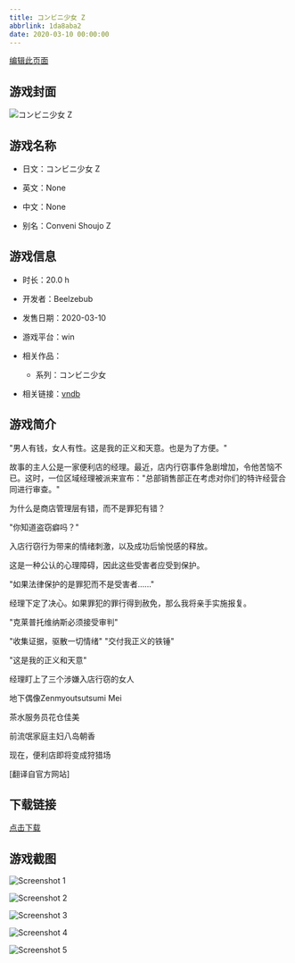 ```yaml
---
title: コンビニ少女 Z
abbrlink: 1da8aba2
date: 2020-03-10 00:00:00
---
```

[编辑此页面](https://github.com/ACG-3/ADV3-source/blob/main/source/_posts/games/%E3%82%B3%E3%83%B3%E3%83%93%E3%83%8B%E5%B0%91%E5%A5%B3%20Z.md)

## 游戏封面

![コンビニ少女 Z](https://pan.timero.xyz/d/onedrive/img_lib_001/%E3%82%B3%E3%83%B3%E3%83%93%E3%83%8B%E5%B0%91%E5%A5%B3%20Z_cover.avif)


## 游戏名称

- 日文：コンビニ少女 Z
- 英文：None
- 中文：None

- 别名：Conveni Shoujo Z


## 游戏信息

- 时长：20.0 h
- 开发者：Beelzebub
- 发售日期：2020-03-10
- 游戏平台：win
- 相关作品：
   - 系列：コンビニ少女

- 相关链接：[vndb](https://vndb.org/v28136)


## 游戏简介

"男人有钱，女人有性。这是我的正义和天意。也是为了方便。"

故事的主人公是一家便利店的经理。最近，店内行窃事件急剧增加，令他苦恼不已。这时，一位区域经理被派来宣布："总部销售部正在考虑对你们的特许经营合同进行审查。"

为什么是商店管理层有错，而不是罪犯有错？

"你知道盗窃癖吗？"

入店行窃行为带来的情绪刺激，以及成功后愉悦感的释放。

这是一种公认的心理障碍，因此这些受害者应受到保护。

"如果法律保护的是罪犯而不是受害者......"

经理下定了决心。如果罪犯的罪行得到赦免，那么我将亲手实施报复。

"克莱普托维纳斯必须接受审判"

"收集证据，驱散一切情绪" "交付我正义的铁锤"

"这是我的正义和天意"

经理盯上了三个涉嫌入店行窃的女人

地下偶像Zenmyoutsutsumi Mei

茶水服务员花仓佳美

前流氓家庭主妇八岛朝香

现在，便利店即将变成狩猎场

[翻译自官方网站]


## 下载链接

[点击下载](https://pan.timero.xyz/onedrive/adv_lib_001/%E3%82%B3%E3%83%B3%E3%83%93%E3%83%8B%E5%B0%91%E5%A5%B3%20Z)


## 游戏截图


![Screenshot 1](https://pan.timero.xyz/d/onedrive/img_lib_001/%E3%82%B3%E3%83%B3%E3%83%93%E3%83%8B%E5%B0%91%E5%A5%B3%20Z_Screenshot_1.avif)

![Screenshot 2](https://pan.timero.xyz/d/onedrive/img_lib_001/%E3%82%B3%E3%83%B3%E3%83%93%E3%83%8B%E5%B0%91%E5%A5%B3%20Z_Screenshot_2.avif)

![Screenshot 3](https://pan.timero.xyz/d/onedrive/img_lib_001/%E3%82%B3%E3%83%B3%E3%83%93%E3%83%8B%E5%B0%91%E5%A5%B3%20Z_Screenshot_3.avif)

![Screenshot 4](https://pan.timero.xyz/d/onedrive/img_lib_001/%E3%82%B3%E3%83%B3%E3%83%93%E3%83%8B%E5%B0%91%E5%A5%B3%20Z_Screenshot_4.avif)

![Screenshot 5](https://pan.timero.xyz/d/onedrive/img_lib_001/%E3%82%B3%E3%83%B3%E3%83%93%E3%83%8B%E5%B0%91%E5%A5%B3%20Z_Screenshot_5.avif)

